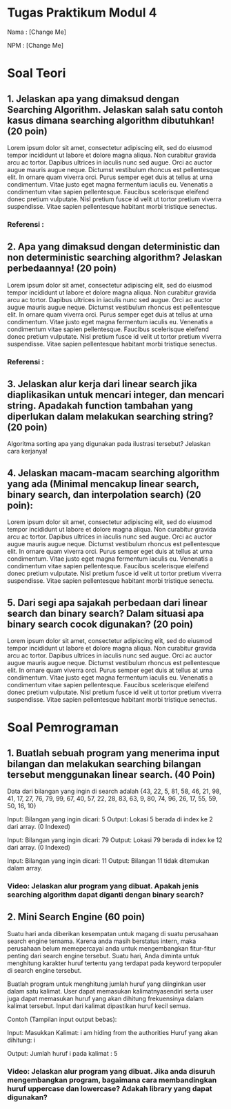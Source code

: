 # Tugas Praktikum Modul 4

Nama : [Change Me]

NPM : [Change Me]

# Soal Teori

## 1. Jelaskan apa yang dimaksud dengan Searching Algorithm. Jelaskan salah satu contoh kasus dimana searching algorithm dibutuhkan! (20 poin)
Lorem ipsum dolor sit amet, consectetur adipiscing elit, sed do eiusmod tempor incididunt ut labore et dolore magna aliqua. Non curabitur gravida arcu ac tortor. Dapibus ultrices in iaculis nunc sed augue. Orci ac auctor augue mauris augue neque. Dictumst vestibulum rhoncus est pellentesque elit. In ornare quam viverra orci. Purus semper eget duis at tellus at urna condimentum. Vitae justo eget magna fermentum iaculis eu. Venenatis a condimentum vitae sapien pellentesque. Faucibus scelerisque eleifend donec pretium vulputate. Nisl pretium fusce id velit ut tortor pretium viverra suspendisse. Vitae sapien pellentesque habitant morbi tristique senectus.

### Referensi :

## 2. Apa yang dimaksud dengan deterministic dan non deterministic searching algorithm? Jelaskan perbedaannya! (20 poin)

Lorem ipsum dolor sit amet, consectetur adipiscing elit, sed do eiusmod tempor incididunt ut labore et dolore magna aliqua. Non curabitur gravida arcu ac tortor. Dapibus ultrices in iaculis nunc sed augue. Orci ac auctor augue mauris augue neque. Dictumst vestibulum rhoncus est pellentesque elit. In ornare quam viverra orci. Purus semper eget duis at tellus at urna condimentum. Vitae justo eget magna fermentum iaculis eu. Venenatis a condimentum vitae sapien pellentesque. Faucibus scelerisque eleifend donec pretium vulputate. Nisl pretium fusce id velit ut tortor pretium viverra suspendisse. Vitae sapien pellentesque habitant morbi tristique senectus.

### Referensi :

## 3. Jelaskan alur kerja dari linear search jika diaplikasikan untuk mencari integer, dan mencari string. Apadakah function tambahan yang diperlukan dalam melakukan searching string? (20 poin)

Algoritma sorting apa yang digunakan pada ilustrasi tersebut? Jelaskan cara kerjanya!

## 4. Jelaskan macam-macam searching algorithm yang ada (Minimal mencakup linear search, binary search, dan interpolation search) (20 poin):

Lorem ipsum dolor sit amet, consectetur adipiscing elit, sed do eiusmod tempor incididunt ut labore et dolore magna aliqua. Non curabitur gravida arcu ac tortor. Dapibus ultrices in iaculis nunc sed augue. Orci ac auctor augue mauris augue neque. Dictumst vestibulum rhoncus est pellentesque elit. In ornare quam viverra orci. Purus semper eget duis at tellus at urna condimentum. Vitae justo eget magna fermentum iaculis eu. Venenatis a condimentum vitae sapien pellentesque. Faucibus scelerisque eleifend donec pretium vulputate. Nisl pretium fusce id velit ut tortor pretium viverra suspendisse. Vitae sapien pellentesque habitant morbi tristique senectu.

## 5. Dari segi apa sajakah perbedaan dari linear search dan binary search? Dalam situasi apa binary search cocok digunakan? (20 poin)

Lorem ipsum dolor sit amet, consectetur adipiscing elit, sed do eiusmod tempor incididunt ut labore et dolore magna aliqua. Non curabitur gravida arcu ac tortor. Dapibus ultrices in iaculis nunc sed augue. Orci ac auctor augue mauris augue neque. Dictumst vestibulum rhoncus est pellentesque elit. In ornare quam viverra orci. Purus semper eget duis at tellus at urna condimentum. Vitae justo eget magna fermentum iaculis eu. Venenatis a condimentum vitae sapien pellentesque. Faucibus scelerisque eleifend donec pretium vulputate. Nisl pretium fusce id velit ut tortor pretium viverra suspendisse. Vitae sapien pellentesque habitant morbi tristique senectus.


# Soal Pemrograman

## 1. Buatlah sebuah program yang menerima input bilangan dan melakukan searching bilangan tersebut menggunakan linear search. (40 Poin)

Data dari bilangan yang ingin di search adalah
{43, 22, 5, 81, 58, 46, 21, 98, 41, 17, 27, 76, 79, 99, 67, 40, 57, 22, 28, 83, 63, 9, 80, 74, 96, 26, 17, 55, 59, 50, 16, 10}

Input: Bilangan yang ingin dicari: 5
Output: Lokasi 5 berada di index ke 2 dari array. (0 Indexed)

Input: Bilangan yang ingin dicari: 79
Output: Lokasi 79 berada di index ke 12 dari array. (0 Indexed)

Input: Bilangan yang ingin dicari: 11
Output: Bilangan 11 tidak ditemukan dalam array.

### Video: Jelaskan alur program yang dibuat. Apakah jenis searching algorithm dapat diganti dengan binary search?

## 2. Mini Search Engine (60 poin)

Suatu hari anda diberikan kesempatan untuk magang di suatu perusahaan search engine ternama. Karena anda masih berstatus intern, maka perusahaan belum memepercayai anda untuk mengembangkan fitur-fitur penting dari search engine tersebut. Suatu hari, Anda diminta untuk menghitung karakter huruf tertentu yang terdapat pada keyword terpopuler di search engine tersebut.

Buatlah program untuk menghitung jumlah huruf yang diinginkan user dalam satu kalimat. User dapat memasukan kalimatnyasendiri serta user juga dapat memasukan huruf yang akan dihitung frekuensinya dalam kalimat tersebut. Input dari kalimat dipastikan huruf kecil semua.

Contoh (Tampilan input output bebas):

Input:
Masukkan Kalimat: i am hiding from the authorities
Huruf yang akan dihitung: i

Output:
Jumlah huruf i pada kalimat : 5
### Video: Jelaskan alur program yang dibuat. Jika anda disuruh mengembangkan program, bagaimana cara membandingkan huruf uppercase dan lowercase? Adakah library yang dapat digunakan?





